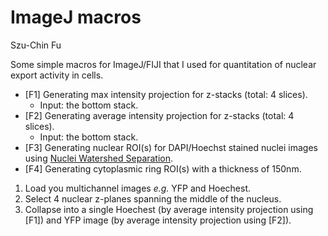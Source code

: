 ImageJ macros
====================
Szu-Chin Fu

Some simple macros for ImageJ/FIJI that I used for quantitation of nuclear export activity in cells.
* [F1] Generating max intensity projection for z-stacks (total: 4 slices). 
  * Input: the bottom stack.
* [F2] Generating average intensity projection for z-stacks (total: 4 slices). 
  * Input: the bottom stack.
* [F3] Generating nuclear ROI(s) for DAPI/Hoechst stained nuclei images using [Nuclei Watershed Separation](http://imagej.net/Nuclei_Watershed_Separation). 
* [F4] Generating cytoplasmic ring ROI(s) with a thickness of 150nm. 

1. Load you multichannel images *e.g.* YFP and Hoechest.
2. Select 4 nuclear z-planes spanning the middle of the nucleus.
3. Collapse into a single Hoechest (by average intensity projection using [F1]) and YFP image (by average intensity projection using [F2]).
